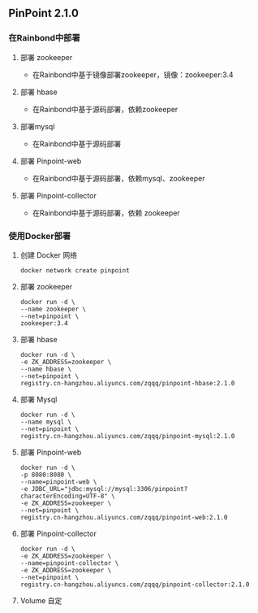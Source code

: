 ## PinPoint 2.1.0 

### 在Rainbond中部署

1. 部署 zookeeper
   * 在Rainbond中基于镜像部署zookeeper，镜像：zookeeper:3.4

2. 部署 hbase
   * 在Rainbond中基于源码部署，依赖zookeeper
3. 部署mysql
   * 在Rainbond中基于源码部署
4. 部署 Pinpoint-web
   * 在Rainbond中基于源码部署，依赖mysql、zookeeper
5. 部署 Pinpoint-collector
   * 在Rainbond中基于源码部署，依赖 zookeeper

### 使用Docker部署

1. 创建 Docker 网络

   ```shell
   docker network create pinpoint
   ```

2. 部署 zookeeper

   ```shell
   docker run -d \
   --name zookeeper \
   --net=pinpoint \
   zookeeper:3.4
   ```

3. 部署 hbase

   ```shell
   docker run -d \
   -e ZK_ADDRESS=zookeeper \
   --name hbase \
   --net=pinpoint \
   registry.cn-hangzhou.aliyuncs.com/zqqq/pinpoint-hbase:2.1.0
   ```

4. 部署 Mysql

   ```shell
   docker run -d \
   --name mysql \
   --net=pinpoint \
   registry.cn-hangzhou.aliyuncs.com/zqqq/pinpoint-mysql:2.1.0
   ```

5. 部署 Pinpoint-web

   ```shell
   docker run -d \
   -p 8080:8080 \
   --name=pinpoint-web \
   -e JDBC_URL="jdbc:mysql://mysql:3306/pinpoint?characterEncoding=UTF-8" \
   -e ZK_ADDRESS=zookeeper \
   --net=pinpoint \
   registry.cn-hangzhou.aliyuncs.com/zqqq/pinpoint-web:2.1.0
   ```

6. 部署 Pinpoint-collector

   ```shell
   docker run -d \
   -e ZK_ADDRESS=zookeeper \
   --name=pinpoint-collector \
   -e ZK_ADDRESS=zookeeper \
   --net=pinpoint \
   registry.cn-hangzhou.aliyuncs.com/zqqq/pinpoint-collector:2.1.0
   ```

7. Volume 自定


